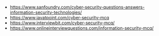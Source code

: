 - https://www.sanfoundry.com/cyber-security-questions-answers-information-security-technologies/
- https://www.javatpoint.com/cyber-security-mcq
- https://www.interviewbit.com/cyber-security-mcq/
- https://www.onlineinterviewquestions.com/information-security-mcq/
